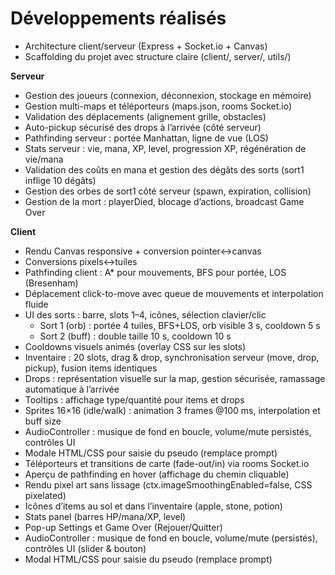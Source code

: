 # Développements réalisés

- Architecture client/serveur (Express + Socket.io + Canvas)
- Scaffolding du projet avec structure claire (client/, server/, utils/)

**Serveur**
 - Gestion des joueurs (connexion, déconnexion, stockage en mémoire)
 - Gestion multi-maps et téléporteurs (maps.json, rooms Socket.io)
 - Validation des déplacements (alignement grille, obstacles)
 - Auto-pickup sécurisé des drops à l’arrivée (côté serveur)
- Pathfinding serveur : portée Manhattan, ligne de vue (LOS)
 - Stats serveur : vie, mana, XP, level, progression XP, régénération de vie/mana
 - Validation des coûts en mana et gestion des dégâts des sorts (sort1 inflige 10 dégâts)
 - Gestion des orbes de sort1 côté serveur (spawn, expiration, collision)
 - Gestion de la mort : playerDied, blocage d’actions, broadcast Game Over

**Client**
 - Rendu Canvas responsive + conversion pointer↔canvas
 - Conversions pixels↔tuiles
 - Pathfinding client : A* pour mouvements, BFS pour portée, LOS (Bresenham)
 - Déplacement click-to-move avec queue de mouvements et interpolation fluide
 - UI des sorts : barre, slots 1–4, icônes, sélection clavier/clic
   - Sort 1 (orb) : portée 4 tuiles, BFS+LOS, orb visible 3 s, cooldown 5 s
   - Sort 2 (buff) : double taille 10 s, cooldown 10 s
 - Cooldowns visuels animés (overlay CSS sur les slots)
 - Inventaire : 20 slots, drag & drop, synchronisation serveur (move, drop, pickup), fusion items identiques
 - Drops : représentation visuelle sur la map, gestion sécurisée, ramassage automatique à l’arrivée
 - Tooltips : affichage type/quantité pour items et drops
 - Sprites 16×16 (idle/walk) : animation 3 frames @100 ms, interpolation et buff size
 - AudioController : musique de fond en boucle, volume/mute persistés, contrôles UI
 - Modale HTML/CSS pour saisie du pseudo (remplace prompt)
- Téléporteurs et transitions de carte (fade-out/in) via rooms Socket.io
 - Aperçu de pathfinding en hover (affichage du chemin cliquable)
 - Rendu pixel art sans lissage (ctx.imageSmoothingEnabled=false, CSS pixelated)
 - Icônes d’items au sol et dans l’inventaire (apple, stone, potion)
 - Stats panel (barres HP/mana/XP, level)
 - Pop-up Settings et Game Over (Rejouer/Quitter)
  - AudioController : musique de fond en boucle, volume/mute (persistés), contrôles UI (slider & bouton)
  - Modal HTML/CSS pour saisie du pseudo (remplace prompt)